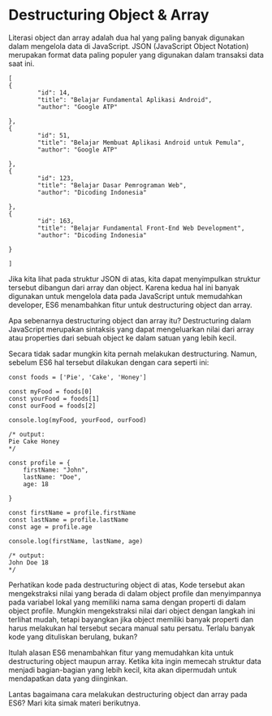 # Destructuring Object & Array

Literasi object dan array adalah dua hal yang paling banyak digunakan dalam mengelola data di
JavaScript. JSON (JavaScript Object Notation) merupakan format data paling populer yang digunakan
dalam transaksi data saat ini.

```
[
{
        "id": 14,
        "title": "Belajar Fundamental Aplikasi Android",
        "author": "Google ATP"
    
},
{
        "id": 51,
        "title": "Belajar Membuat Aplikasi Android untuk Pemula",
        "author": "Google ATP"
    
},
{
        "id": 123,
        "title": "Belajar Dasar Pemrograman Web",
        "author": "Dicoding Indonesia"
    
},
{
        "id": 163,
        "title": "Belajar Fundamental Front-End Web Development",
        "author": "Dicoding Indonesia"
    
}

]
```

Jika kita lihat pada struktur JSON di atas, kita dapat menyimpulkan struktur tersebut dibangun dari
array dan object. Karena kedua hal ini banyak digunakan untuk mengelola data pada JavaScript untuk
memudahkan developer, ES6 menambahkan fitur untuk destructuring object dan array.

Apa sebenarnya destructuring object dan array itu? Destructuring dalam JavaScript merupakan
sintaksis yang dapat mengeluarkan nilai dari array atau properties dari sebuah object ke dalam
satuan yang lebih kecil.

Secara tidak sadar mungkin kita pernah melakukan destructuring. Namun, sebelum ES6 hal tersebut
dilakukan dengan cara seperti ini:

```
const foods = ['Pie', 'Cake', 'Honey']
 
const myFood = foods[0]
const yourFood = foods[1]
const ourFood = foods[2]
 
console.log(myFood, yourFood, ourFood)
 
/* output:
Pie Cake Honey
*/
```

```
const profile = {
    firstName: "John",
    lastName: "Doe",
    age: 18

}
 
const firstName = profile.firstName
const lastName = profile.lastName
const age = profile.age
 
console.log(firstName, lastName, age)
 
/* output:
John Doe 18
*/
```

Perhatikan kode pada destructuring object di atas, Kode tersebut akan mengekstraksi nilai yang
berada di dalam object profile dan menyimpannya pada variabel lokal yang memiliki nama sama dengan
properti di dalam object profile. Mungkin mengekstraksi nilai dari object dengan langkah ini
terlihat mudah, tetapi bayangkan jika object memiliki banyak properti dan harus melakukan hal
tersebut secara manual satu persatu. Terlalu banyak kode yang dituliskan berulang, bukan?

Itulah alasan ES6 menambahkan fitur yang memudahkan kita untuk destructuring object maupun array.
Ketika kita ingin memecah struktur data menjadi bagian-bagian yang lebih kecil, kita akan
dipermudah untuk mendapatkan data yang diinginkan.

Lantas bagaimana cara melakukan destructuring object dan array pada ES6? Mari kita simak materi
berikutnya.







